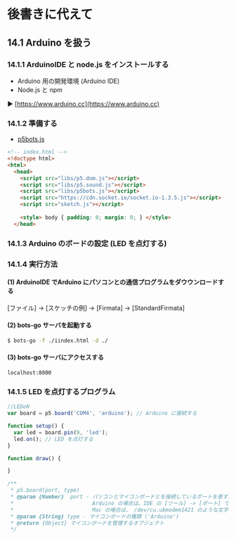 # 後書きに代えて
## 14.1 Arduino を扱う
### 14.1.1 ArduinoIDE と node.js をインストールする
- Arduino 用の開発環境 (Arduino IDE)
- Node.js と npm

:arrow_forward: [https://www.arduino.cc](https://www.arduino.cc)

### 14.1.2 準備する
- [p5bots.js](https://github.com/sarahgp/p5bots)

```html
<!-- index.html -->
<!doctype html>
<html>
  <head>
    <script src="libs/p5.dom.js"></script>
    <script src="libs/p5.sound.js"></script>
    <script src="libs/p5bots.js"></script>
    <script src="https://cdn.socket.io/socket.io-1.3.5.js"></script>
    <script src="sketch.js"></script>
    
    <style> body { padding: 0; margin: 0; } </style>
  </head>
```

### 14.1.3 Arduino のボードの設定 (LED を点灯する)
### 14.1.4 実行方法
#### (1) ArduinoIDE でArduino にパソコンとの通信プログラムをダウウンロードする
[ファイル] -> [スケッチの例]  -> [Firmata] -> [StandardFirmata]

#### (2) bots-go サーバを起動する

```sh
$ bots-go -f ./iindex.html -d ./
```

#### (3) bots-go サーバにアクセスする
`localhost:8000`

### 14.1.5 LED を点灯するプログラム

```js
//LEDoN
var board = p5.board('COM4', 'arduino'); // Arduino に接続する

function setup() {
  var led = board.pin(9, 'led');
  led.on(); // LED を点灯する
}

function draw() {

}
```

```js
/**
 * p5.board(port, type)
 * @param {Number}  port - パソコンとマイコンボードとを接続しているポートを表す文字列
 *                         Arduino の場合は、IDE の [ツール] -> [ポート] で表示されるものを用いる
 *                         Mac の場合は、 /dev/cu.ubmodem1421 のような文字列
 * @param {String} type - マイコンボードの種類 ('Arduino')
 * @return {Object} マイコンボードを管理するオブジェクト
 */
```

